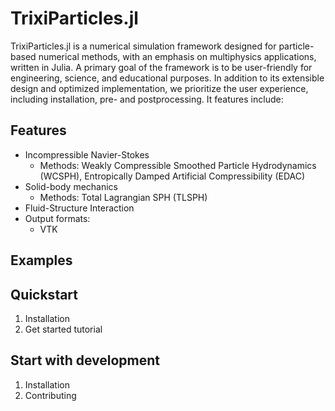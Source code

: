 # TrixiParticles.jl

TrixiParticles.jl is a numerical simulation framework designed for particle-based numerical methods, with an emphasis on multiphysics applications, written in Julia. A primary goal of the framework is to be user-friendly for engineering, science, and educational purposes. In addition to its extensible design and optimized implementation, we prioritize the user experience, including installation, pre- and postprocessing. It features include:

## Features
- Incompressible Navier-Stokes
  - Methods: Weakly Compressible Smoothed Particle Hydrodynamics (WCSPH), Entropically Damped Artificial Compressibility (EDAC)
- Solid-body mechanics
  - Methods: Total Lagrangian SPH (TLSPH)
- Fluid-Structure Interaction
- Output formats:
  - VTK

## Examples


## Quickstart
1. Installation
2. Get started tutorial


## Start with development
1. Installation
2. Contributing